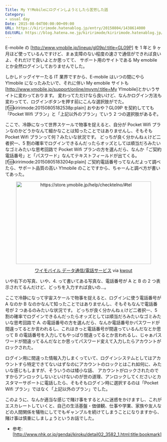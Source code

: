 ```yaml
---
Title: My Y!Mobileにログインしようとしたら苦労した話
Category:
- usual day
Date: 2015-08-04T00:00:00+09:00
URL: https://kiririmode.hatenablog.jp/entry/20150804/1438614000
EditURL: https://blog.hatena.ne.jp/kiririmode/kiririmode.hatenablog.jp/atom/entry/8454420450104598701
---
```


E-mobile の [http://www.ymobile.jp/lineup/gl09p/:title=GL09P] を 1 年と 9 ヶ月ほど使っているんですけど、まぁ支障のない程度の速さで通信ができれば良いよ、それだけで良いよとか思ってて、
サポート用のサイトである My emobile とか全然ログインしておりませんでした。

しかしドッグイヤーたる IT 業界ですから、E-mobile はいつの間にやら Y!mobile になったみたいで、それに伴い My emobile サイトも [http://www.ymobile.jp/support/online/myym/:title=My Y!mobile]とかいうサイトに変わっております。
変わってただけなら良いけど、なんかログイン方法も変わってて、ログインボタンを押す前にこんな選択肢がでた。
[f:id:kiririmode:20150805182538p:plain]
おやおや？GL09P を契約してても「Pocket Wifi プラン」と「上記以外のプラン」ていう 2 つの選択肢があるぞ。

ここで、冷静になって世界スケールで物事を捉えると、自分が Pocket Wifi プランなのかどうかなんて細かなことは知ったことではありませんし、そもそも Pocket Wifi プランって何？みたいな状況です。
どっちが良く分かんねぇけど二者択一、5 割の確率でログインできるんだったらオッズとしては順当だろみたいなゴミみたいな思考回路で Pocket Wifi プランの方を選んだら、なんか「ご契約電話番号」と「パスワード」なんてテキストフィールドが出てくる。
[f:id:kiririmode:20150805183204p:plain]
ご契約電話番号ってなんだよって調べたら、サポート品質の高い Y!mobile のことですから、ちゃーんと調べ方が書いてあった。
<div class="kwout" style="text-align: center;"><a href="https://store.ymobile.jp/help/checktelno/#tel"><img src="http://kwout.com/cutout/a/e7/ty/jbq_bor.jpg" alt="https://store.ymobile.jp/help/checktelno/#tel" title="ワイモバイル データ通信/電話サービス" width="434" height="266" style="border: none;" /></a><p style="margin-top: 10px; text-align: center;"><a href="https://store.ymobile.jp/help/checktelno/#tel">ワイモバイル データ通信/電話サービス</a> via <a href="http://kwout.com/quote/ae7tyjbq">kwout</a></p></div>
いや右下の写真、いや、4. って書いてある写真な、電話番号が A と B の 2 つ表示されてるんだけど、どっちを入力すれば良いの…。

ここで冷静になって宇宙スケールで物事を捉えると、ログインに使う電話番号が A なのか B なのかなんて知ったことではありませんし、そもそもなんで電話番号が 2 つあるのみたいな状況です。
どっちが良く分かんねぇけど二者択一、5 割の確率でログインできるんだったらオッズとしては順当だろみたいなゴミみたいな思考回路で A. の電話番号の方を選んだら、なんか電話番号かパスワードが間違ってるとか言われるし、これはきっと電話番号が間違っているんだなとか思って B の電話番号を入力してもやっぱり間違ってるとか言われるし、じゃぁパスワードが間違ってるんだなとか思ってパスワード変えて入力したらアカウントがロックされた。

ログイン用に間違った情報入力しまくっていて、ログインシステムとしてはアカウントすら特定できてないはずなのにアカウントのロックとはこれ如何に、みたいな感じもしますが、そういうのは矮小な話、
アカウントがロックされたのですからアンロックしないといけないのが世の道理、アンロックしてくださいとカスタマーサポートに電話したら、そもそもログイン時に選択するのは「Pocket Wifi プラン」ではなく「上記以外のプラン」でした。

このように、なんか適当な感じで賭け事をすると人に迷惑をかけますし、これがエスカレートしていくと、自己の生活基盤・価値観、仕事や学業、家族や友人などの人間関係を犠牲にしてでもギャンブルを続けてしまうことになりますから、賭け事は慎重にしましょうというお話でした。
- 参考: [http://www.nhk.or.jp/gendai/kiroku/detail02_3582_1.html:title:bookmark]
